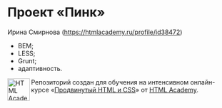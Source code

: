 # Проект «Пинк»

Ирина Смирнова (https://htmlacademy.ru/profile/id38472)

* BEM;
* LESS;
* Grunt;
* адаптивность.

<a href="https://htmlacademy.ru/advanced_intensive"><img align="left" width="50" height="50" title="HTML Academy" src="https://htmlacademy.ru/static/img/logo-github.svg"></a>

Репозиторий создан для обучения на интенсивном онлайн-курсе «[Продвинутый HTML и CSS](https://htmlacademy.ru/advanced_intensive)» от [HTML Academy](https://htmlacademy.ru).
